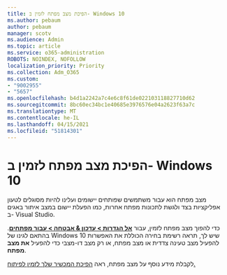 ```yaml
---
title: הפיכת מצב מפתח לזמין ב- Windows 10
ms.author: pebaum
author: pebaum
manager: scotv
ms.audience: Admin
ms.topic: article
ms.service: o365-administration
ROBOTS: NOINDEX, NOFOLLOW
localization_priority: Priority
ms.collection: Adm_O365
ms.custom:
- "9002955"
- "5657"
ms.openlocfilehash: b4d1a2242a7c4e6c8f61de022103118827710d62
ms.sourcegitcommit: 8bc60ec34bc1e40685e3976576e04a2623f63a7c
ms.translationtype: MT
ms.contentlocale: he-IL
ms.lasthandoff: 04/15/2021
ms.locfileid: "51814301"
---
```

# <a name="enable-developer-mode-in-windows-10"></a>הפיכת מצב מפתח לזמין ב- Windows 10

מצב מפתח הוא עבור משתמשים שפותחים יישומים ועלינו להיות מסוגלים לטעון אפליקציות בצד ולגשת לתכונות מפתח אחרות, כמו הפעלת יישום במצב איתור באגים ב- Visual Studio.

כדי להפוך מצב מפתח לזמין, עבור **[אל הגדרות > עדכון & אבטחה > עבור מפתחים](ms-settings:developers?activationSource=GetHelp)**. בהתאם לגינו של Windows 10 שיש לך, תראה רשימת בחירה הכוללת את האפשרות להפעיל מצב טעינה צדדית או מצב מפתח, או רק מצב דו-מצבי כדי להפעיל **את מצב מפתח**.

לקבלת מידע נוסף על מצב מפתח, ראה [הפיכת המכשיר שלך לזמין לפיתוח.](https://docs.microsoft.com/windows/uwp/get-started/enable-your-device-for-development)
